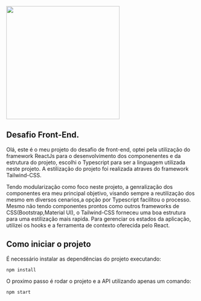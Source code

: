 <p>
    <img src="https://encrypted-tbn0.gstatic.com/images?q=tbn%3AANd9GcQIAOtqQ5is5vwbcEn0ZahZfMxz1QIeAYtFfnLdkCXu1sqAGbnX" width="300">
 </p>

## Desafio Front-End.
Olá, este é o meu projeto do desafio de front-end, optei pela utilização do framework ReactJs para o desenvolvimento dos componenentes e da
estrutura do projeto, escolhi o Typescript para ser a linguagem utilizada neste projeto. A estilização do projeto foi realizada atraves do framework Tailwind-CSS.

Tendo modularização como foco neste projeto, a genralização dos componentes era meu principal objetivo, visando sempre a reutilização dos mesmo em diversos cenarios,a opção por Typescript facilitou o processo. Mesmo não tendo componentes prontos como outros frameworks de CSS(Bootstrap,Material UI), o Tailwind-CSS forneceu uma boa estrutura para uma estilização mais rapida. Para gerenciar os estados da aplicação, utilizei os hooks e a ferramenta de contexto oferecida pelo React.

## Como iniciar o projeto

É necessário instalar as dependências do projeto executando:

```
npm install
```

O proximo passo é rodar o projeto e a API utilizando apenas um comando:

```
npm start
```

